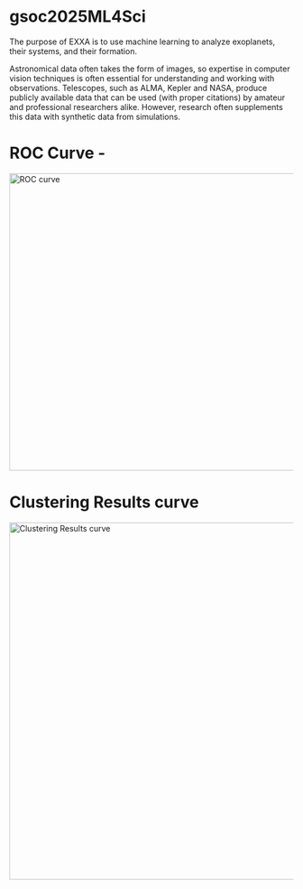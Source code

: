 # gsoc2025ML4Sci

The purpose of EXXA is to use machine learning to analyze exoplanets, their systems, and their formation. 

Astronomical data often takes the form of images, so expertise in computer vision techniques is often essential for understanding and working with observations. Telescopes, such as ALMA, Kepler and NASA, produce publicly available data that can be used (with proper citations) by amateur and professional researchers alike. However, research often supplements this data with synthetic data from simulations.

# ROC Curve - 

<img width="527" alt="ROC curve" src="https://github.com/user-attachments/assets/a7ce6c41-38e7-4ab8-a23a-d8232531978f" />

# Clustering Results curve

<img width="633" alt="Clustering Results curve" src="https://github.com/user-attachments/assets/c62f64a3-729f-4bdd-9b71-dc0dfb8df00a" />
